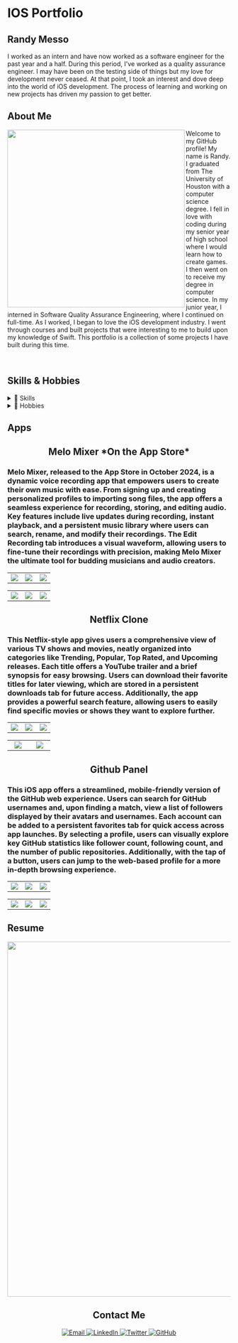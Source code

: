 # IOS Portfolio

## Randy Messo

<p align="left">
I worked as an intern and have now worked as a software engineer for the past year and a half. During this period, I've worked as a quality assurance engineer. I may have been on the testing side of things but my love for development never ceased. At that point, I took an interest and dove deep into the world of iOS development. The process of learning and working on new projects has driven my passion to get better.
</p>

## About Me

<img align="left" width="400" height="400" src="https://github.com/user-attachments/assets/e73533d5-f895-43b5-a395-180c7d0cd227">

<p align="left">
Welcome to my GitHub profile! My name is Randy. I graduated from The University of Houston with a computer science degree. I fell in love with coding during my senior year of high school where I would learn how to create games. I then went on to receive my degree in computer science. In my junior year, I interned in Software Quality Assurance Engineering, where I continued on full-time. As I worked, I began to love the iOS development industry. I went through courses and built projects that were interesting to me to build upon my knowledge of Swift. This portfolio is a collection of some projects I have built during this time. 

  
</p>

<br clear="all">

## Skills & Hobbies

<details>
<summary>📱 Skills</summary>

Proficient in Swift with a strong foundation in iOS app development using UIKit and some SwiftUI. Experienced in working with iOS components including Storyboard, and database services like Core Data, UserDefaults, and Firebase. Skilled in using Xcode for development and debugging, and familiar with version control using services like Git and GitHub. I used the XCTest framework for writing and running unit tests to generate a high code coverage. 
</details>

<details>
<summary>🎨 Hobbies</summary>

When I'm not coding, I enjoy:
- Playing/creating video games
- Being outdoors. Getting to see new places is always an experience!
- Playing sports with friends 
- Learning new skills, piano has been the recent topic of discussion
</details>

## Apps

<h2 align="center">Melo Mixer *On the App Store*</h2>
<h3 align="left">Melo Mixer, released to the App Store in October 2024, is a dynamic voice recording app that empowers users to create their own music with ease. From signing up and creating personalized profiles to importing song files, the app offers a seamless experience for recording, storing, and editing audio. Key features include live updates during recording, instant playback, and a persistent music library where users can search, rename, and modify their recordings. The Edit Recording tab introduces a visual waveform, allowing users to fine-tune their recordings with precision, making Melo Mixer the ultimate tool for budding musicians and audio creators.</h3>

<table>
  <tr>
    <td align="center" width="33%">
      <img src="https://github.com/user-attachments/assets/88760f31-0b76-4e17-9144-03620d863cac" /><br>
    </td>
    <td align="center" width="33%">
      <img src="https://github.com/user-attachments/assets/e9fbcbc6-3bb2-4efe-bdee-554b9e87119d" /><br>
    </td>
    <td align="center" width="33%">
      <img src="https://github.com/user-attachments/assets/8434e234-7014-4a08-9e75-4af612191f5c" /><br>
    </td>
  </tr>
</table>

<table>
  <tr>
    <td align="center" width="33%">
      <img src="https://github.com/user-attachments/assets/131592ed-88b6-459d-ad32-18614382e6e9" /><br>
    </td>
    <td align="center" width="33%">
      <img src="https://github.com/user-attachments/assets/b447187e-0aba-4d96-8fa5-eaba4ccbe24e" /><br>
    </td>
    <td align="center" width="33%">
      <img src="https://github.com/user-attachments/assets/20abfd11-54ff-43cc-b9aa-77a855fb1111" /><br>
    </td>
  </tr>
</table>


<h2 align="center">Netflix Clone</h2>
<h3 align="left">This Netflix-style app gives users a comprehensive view of various TV shows and movies, neatly organized into categories like Trending, Popular, Top Rated, and Upcoming releases. Each title offers a YouTube trailer and a brief synopsis for easy browsing. Users can download their favorite titles for later viewing, which are stored in a persistent downloads tab for future access. Additionally, the app provides a powerful search feature, allowing users to easily find specific movies or shows they want to explore further.</h3>

<table>
  <tr>
    <td align="center" width="33%">
      <img src="https://github.com/user-attachments/assets/60311421-78af-48c7-bb50-bd93498b12f7" /><br>
    </td>
    <td align="center" width="33%">
      <img src="https://github.com/user-attachments/assets/cb5d4ea0-4020-425a-a7bc-e8fac6eea447" /><br>
    </td>
    <td align="center" width="33%">
      <img src="https://github.com/user-attachments/assets/3985d4a6-7d5a-44ef-a8a8-4bbdc0f62b49" /><br>
    </td>
  </tr>
</table>

<table>
  <tr>
    <td align="center" width="33%">
      <img src="https://github.com/user-attachments/assets/fe227eb7-f405-4808-8f2f-f2256945d619" /><br>
    </td>
    <td align="center" width="33%">
      <img src="https://github.com/user-attachments/assets/84322ba8-cb34-4d39-b9c9-d30738695ba2" /><br>
    </td>
  </tr>
</table>


<h2 align="center">Github Panel</h2>
<h3 align="left">This iOS app offers a streamlined, mobile-friendly version of the GitHub web experience. Users can search for GitHub usernames and, upon finding a match, view a list of followers displayed by their avatars and usernames. Each account can be added to a persistent favorites tab for quick access across app launches. By selecting a profile, users can visually explore key GitHub statistics like follower count, following count, and the number of public repositories. Additionally, with the tap of a button, users can jump to the web-based profile for a more in-depth browsing experience.</h3>

<table>
  <tr>
    <td align="center" width="33%">
      <img src="https://github.com/user-attachments/assets/45e07dd8-b6d3-4bfe-8d48-078de2e708e5" /><br>
    </td>
    <td align="center" width="33%">
      <img src="https://github.com/user-attachments/assets/0182fb62-04f3-4bf2-838c-03889cc69dce" /><br>
    </td>
    <td align="center" width="33%">
      <img src="https://github.com/user-attachments/assets/bb81ccb3-c2cd-45a3-ae02-ab2dd2fc6637" /><br>
    </td>
  </tr>
</table>

<table>
  <tr>
    <td align="center" width="33%">
      <img src="https://github.com/user-attachments/assets/1213f878-581c-498f-906d-0df887ca3b30" /><br>
    </td>
    <td align="center" width="33%">
      <img src="https://github.com/user-attachments/assets/794bb1f4-39bf-442a-a52f-218ad44b2604" /><br>
    </td>
    <td align="center" width="33%">
      <img src="https://github.com/user-attachments/assets/fd578dbc-1d23-4039-b731-e17412201fb2" /><br>
    </td>
  </tr>
</table>


## Resume

<img width="800" height="800" src="https://github.com/user-attachments/assets/878085ab-fe68-46a6-ac24-25c1490b1fbc">

<br clear="all">

<h2 align="center">Contact Me</h2>

<p align="center">
  <a href="mailto:randymesso@gmail.com">
    <img src="https://img.shields.io/badge/Email-D14836?style=for-the-badge&logo=gmail&logoColor=white" alt="Email" />
  </a>
  <a href="https://www.linkedin.com/in/randy-messo">
    <img src="https://img.shields.io/badge/LinkedIn-0077B5?style=for-the-badge&logo=linkedin&logoColor=white" alt="LinkedIn" />
  </a>
  <a href="https://twitter.com/swiftlyrandy">
    <img src="https://img.shields.io/badge/Twitter-1DA1F2?style=for-the-badge&logo=twitter&logoColor=white" alt="Twitter" />
  </a>
  <a href="https://github.com/randymesso">
    <img src="https://img.shields.io/badge/GitHub-100000?style=for-the-badge&logo=github&logoColor=white" alt="GitHub" />
  </a>
</p>

